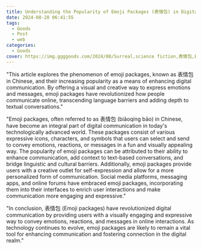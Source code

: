 ```yaml
---
title: Understanding the Popularity of Emoji Packages (表情包) in Digital Communication
date: 2024-08-28 06:41:55
tags:
  - Goods
  - Post
  - web
categories:
  - Goods
cover: https://img.ggggoods.com/2024/08/Surreal,science fiction,表情包,Emoticons,technology,tech,diagrams,renderings,colors_20240830_00001_.png
---
```


"This article explores the phenomenon of emoji packages, known as 表情包 in Chinese, and their increasing popularity as a means of enhancing digital communication. By offering a visual and creative way to express emotions and messages, emoji packages have revolutionized how people communicate online, transcending language barriers and adding depth to textual conversations."

"Emoji packages, often referred to as 表情包 (biǎoqíng bāo) in Chinese, have become an integral part of digital communication in today's technologically advanced world. These packages consist of various expressive icons, characters, and symbols that users can select and send to convey emotions, reactions, or messages in a fun and visually appealing way. The popularity of emoji packages can be attributed to their ability to enhance communication, add context to text-based conversations, and bridge linguistic and cultural barriers. Additionally, emoji packages provide users with a creative outlet for self-expression and allow for a more personalized form of communication. Social media platforms, messaging apps, and online forums have embraced emoji packages, incorporating them into their interfaces to enrich user interactions and make communication more engaging and expressive."

"In conclusion, 表情包 (Emoji packages) have revolutionized digital communication by providing users with a visually engaging and expressive way to convey emotions, reactions, and messages in online interactions. As technology continues to evolve, emoji packages are likely to remain a vital tool for enhancing communication and fostering connection in the digital realm."
